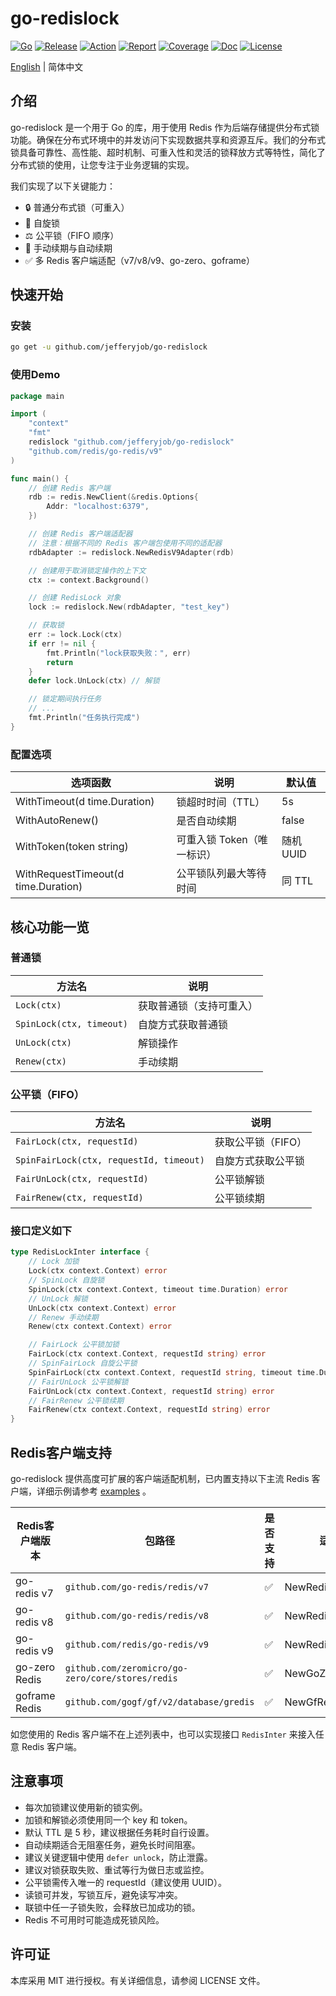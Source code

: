 # go-redislock

[![Go](https://img.shields.io/badge/Go->=1.24-green)](https://go.dev)
[![Release](https://img.shields.io/github/v/release/jefferyjob/go-redislock.svg)](https://github.com/jefferyjob/go-redislock/releases)
[![Action](https://github.com/jefferyjob/go-redislock/workflows/Go/badge.svg?branch=main)](https://github.com/jefferyjob/go-redislock/actions)
[![Report](https://goreportcard.com/badge/github.com/jefferyjob/go-redislock)](https://goreportcard.com/report/github.com/jefferyjob/go-redislock)
[![Coverage](https://codecov.io/gh/jefferyjob/go-redislock/branch/main/graph/badge.svg)](https://codecov.io/gh/jefferyjob/go-redislock)
[![Doc](https://img.shields.io/badge/go.dev-reference-brightgreen?logo=go&logoColor=white&style=flat)](https://pkg.go.dev/github.com/jefferyjob/go-redislock)
[![License](https://img.shields.io/github/license/jefferyjob/go-redislock)](https://github.com/jefferyjob/go-redislock/blob/main/LICENSE)

[English](README.md) | 简体中文

## 介绍
go-redislock 是一个用于 Go 的库，用于使用 Redis 作为后端存储提供分布式锁功能。确保在分布式环境中的并发访问下实现数据共享和资源互斥。我们的分布式锁具备可靠性、高性能、超时机制、可重入性和灵活的锁释放方式等特性，简化了分布式锁的使用，让您专注于业务逻辑的实现。

我们实现了以下关键能力：

- 🔒 普通分布式锁（可重入）
- 🔁 自旋锁
- ⚖️ 公平锁（FIFO 顺序）
- 🔄 手动续期与自动续期
- ✅ 多 Redis 客户端适配（v7/v8/v9、go-zero、goframe）


## 快速开始

### 安装
```bash
go get -u github.com/jefferyjob/go-redislock
```

### 使用Demo
```go
package main

import (
	"context"
	"fmt"
	redislock "github.com/jefferyjob/go-redislock"
	"github.com/redis/go-redis/v9"
)

func main() {
	// 创建 Redis 客户端
	rdb := redis.NewClient(&redis.Options{
		Addr: "localhost:6379",
	})

	// 创建 Redis 客户端适配器
	// 注意：根据不同的 Redis 客户端包使用不同的适配器
	rdbAdapter := redislock.NewRedisV9Adapter(rdb)

	// 创建用于取消锁定操作的上下文
	ctx := context.Background()

	// 创建 RedisLock 对象
	lock := redislock.New(rdbAdapter, "test_key")

	// 获取锁
	err := lock.Lock(ctx)
	if err != nil {
		fmt.Println("lock获取失败：", err)
		return
	}
	defer lock.UnLock(ctx) // 解锁

	// 锁定期间执行任务
	// ...
	fmt.Println("任务执行完成")
}
```

### 配置选项
| **选项函数**                        | **说明**           | **默认值** |
| ----------------------------------- |------------------|---------|
| WithTimeout(d time.Duration)        | 锁超时时间（TTL）       | 5s      |
| WithAutoRenew()                     | 是否自动续期           | false   |
| WithToken(token string)             | 可重入锁 Token（唯一标识） | 随机 UUID |
| WithRequestTimeout(d time.Duration) | 公平锁队列最大等待时间      | 同 TTL   |


## 核心功能一览
### 普通锁
| 方法名                        | 说明                   |
|------------------------------|------------------------|
| `Lock(ctx)`                  | 获取普通锁（支持可重入）   |
| `SpinLock(ctx, timeout)`     | 自旋方式获取普通锁        |
| `UnLock(ctx)`                | 解锁操作                |
| `Renew(ctx)`                 | 手动续期                |

### 公平锁（FIFO）
| 方法名                                      | 说明                 |
|--------------------------------------------|----------------------|
| `FairLock(ctx, requestId)`                 | 获取公平锁（FIFO）      |
| `SpinFairLock(ctx, requestId, timeout)`    | 自旋方式获取公平锁      |
| `FairUnLock(ctx, requestId)`               | 公平锁解锁            |
| `FairRenew(ctx, requestId)`                | 公平锁续期            |

### 接口定义如下
```go
type RedisLockInter interface {
	// Lock 加锁
	Lock(ctx context.Context) error
	// SpinLock 自旋锁
	SpinLock(ctx context.Context, timeout time.Duration) error
	// UnLock 解锁
	UnLock(ctx context.Context) error
	// Renew 手动续期
	Renew(ctx context.Context) error

	// FairLock 公平锁加锁
	FairLock(ctx context.Context, requestId string) error
	// SpinFairLock 自旋公平锁
	SpinFairLock(ctx context.Context, requestId string, timeout time.Duration) error
	// FairUnLock 公平锁解锁
	FairUnLock(ctx context.Context, requestId string) error
	// FairRenew 公平锁续期
	FairRenew(ctx context.Context, requestId string) error
}
```

## Redis客户端支持
go-redislock 提供高度可扩展的客户端适配机制，已内置支持以下主流 Redis 客户端，详细示例请参考 [examples](examples/adapter) 。

| Redis客户端版本  | 包路径 | 是否支持 | 适配器方法 |
|-------------|--------------------------------------------------| -------- |-----------------------|
| go-redis v7 | `github.com/go-redis/redis/v7`                   | ✅        | NewRedisV7Adapter()   |
| go-redis v8 | `github.com/go-redis/redis/v8`                   | ✅        | NewRedisV8Adapter()   |
| go-redis v9 | `github.com/redis/go-redis/v9`                   | ✅        | NewRedisV9Adapter()   |
| go-zero Redis | `github.com/zeromicro/go-zero/core/stores/redis` | ✅        | NewGoZeroRdbAdapter() |
| goframe Redis | `github.com/gogf/gf/v2/database/gredis`          | ✅        | NewGfRedisV2Adapter() |

如您使用的 Redis 客户端不在上述列表中，也可以实现接口 `RedisInter` 来接入任意 Redis 客户端。


## 注意事项
- 每次加锁建议使用新的锁实例。
- 加锁和解锁必须使用同一个 key 和 token。
- 默认 TTL 是 5 秒，建议根据任务耗时自行设置。
- 自动续期适合无阻塞任务，避免长时间阻塞。
- 建议关键逻辑中使用 `defer unlock`，防止泄露。
- 建议对锁获取失败、重试等行为做日志或监控。
- 公平锁需传入唯一的 requestId（建议使用 UUID）。
- 读锁可并发，写锁互斥，避免读写冲突。
- 联锁中任一子锁失败，会释放已加成功的锁。
- Redis 不可用时可能造成死锁风险。

## 许可证
本库采用 MIT 进行授权。有关详细信息，请参阅 LICENSE 文件。


